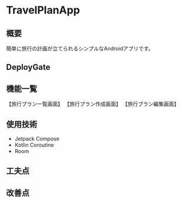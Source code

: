 # TravelPlanApp
## 概要
簡単に旅行の計画が立てられるシンプルなAndroidアプリです。

## DeployGate

## 機能一覧
【旅行プラン一覧画面】
【旅行プラン作成画面】
【旅行プラン編集画面】

## 使用技術
+ Jetpack Compose
+ Kotlin Coroutine
+ Room

## 工夫点

## 改善点

